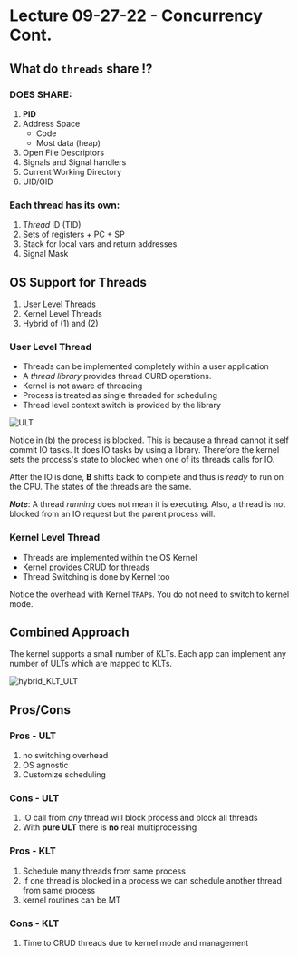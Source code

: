 # Lecture 09-27-22 - Concurrency Cont.
## What do `threads` share ⁉
### DOES SHARE:
1. **PID**
2. Address Space
	+ Code
	+ Most data (heap)
3. Open File Descriptors
4. Signals and Signal handlers
5. Current Working Directory
6. UID/GID

### Each thread has its own:
1. T*hread* ID (TID)
2. Sets of registers + PC + SP
3. Stack for local vars and return addresses
4. Signal Mask

## OS Support for Threads
1. User Level Threads
2. Kernel Level Threads
3. Hybrid of (1) and (2)

### User Level Thread
+ Threads can be implemented completely within a user application
+ A *thread library* provides thread CURD operations.
+ Kernel is not aware of threading
+ Process is treated as single threaded for scheduling
+ Thread level context switch is provided by the library

![ULT](/img/ULT.png)

Notice in (b) the process is blocked. This is because a thread cannot it self commit IO tasks. It does IO tasks by using a library. Therefore the kernel sets the process's state to blocked when one of its threads calls for IO.  

After the IO is done, **B** shifts back to complete and thus is *ready* to run on the CPU. The states of the threads are the same. 

***Note***: A thread *running* does not mean it is executing. Also, a thread is not blocked from an IO request but the parent process will. 

### Kernel Level Thread
+ Threads are implemented within the OS Kernel
+ Kernel provides CRUD for threads
+ Thread Switching is done by Kernel too

Notice the overhead with Kernel `TRAP`s. You do not need to switch to kernel mode. 


## Combined Approach
The kernel supports a small number of KLTs.
Each app can implement any number of ULTs which are mapped to KLTs. 

![hybrid_KLT_ULT](/img/hybrid_KLT_ULT.png)

## Pros/Cons
### Pros - ULT
1. no switching overhead 
2. OS agnostic
3. Customize scheduling

### Cons - ULT
1. IO call from *any* thread will block process and block all threads
2. With **pure ULT** there is **no** real multiprocessing

### Pros - KLT
1. Schedule many threads from same process
2. If one thread is blocked in a process we can schedule another thread from same process
3. kernel routines can be MT

### Cons - KLT
1. Time to CRUD threads due to kernel mode and management
